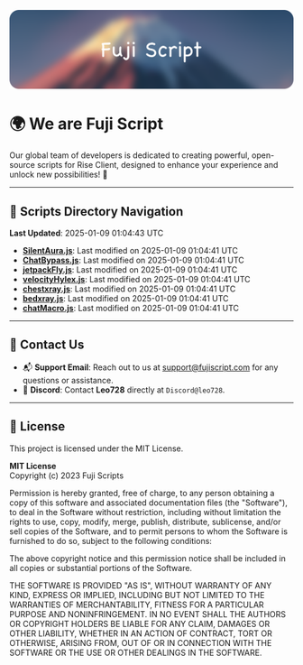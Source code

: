![Banner](.github/b.webp)

# 🌍 **We are Fuji Script**

Our global team of developers is dedicated to creating powerful, open-source scripts for Rise Client, designed to enhance your experience and unlock new possibilities! 🌟

---
<!-- SCRIPTS_NAVIGATION_START -->
## 📂 **Scripts Directory Navigation**

**Last Updated**: 2025-01-09 01:04:43 UTC

- **[SilentAura.js](scripts/SilentAura.js)**: Last modified on 2025-01-09 01:04:41 UTC
- **[ChatBypass.js](scripts/ChatBypass.js)**: Last modified on 2025-01-09 01:04:41 UTC
- **[jetpackFly.js](scripts/jetpackFly.js)**: Last modified on 2025-01-09 01:04:41 UTC
- **[velocityHylex.js](scripts/velocityHylex.js)**: Last modified on 2025-01-09 01:04:41 UTC
- **[chestxray.js](scripts/chestxray.js)**: Last modified on 2025-01-09 01:04:41 UTC
- **[bedxray.js](scripts/bedxray.js)**: Last modified on 2025-01-09 01:04:41 UTC
- **[chatMacro.js](scripts/chatMacro.js)**: Last modified on 2025-01-09 01:04:41 UTC

<!-- SCRIPTS_NAVIGATION_END -->

---

## 💬 **Contact Us**  
- 📬 **Support Email**: Reach out to us at [support@fujiscript.com](mailto:support@fujiscript.com) for any questions or assistance.  
- 💬 **Discord**: Contact **Leo728** directly at `Discord@leo728`.

---

## 📜 **License**

This project is licensed under the MIT License.  

**MIT License**  
Copyright (c) 2023 Fuji Scripts  

Permission is hereby granted, free of charge, to any person obtaining a copy of this software and associated documentation files (the "Software"), to deal in the Software without restriction, including without limitation the rights to use, copy, modify, merge, publish, distribute, sublicense, and/or sell copies of the Software, and to permit persons to whom the Software is furnished to do so, subject to the following conditions:  

The above copyright notice and this permission notice shall be included in all copies or substantial portions of the Software.  

THE SOFTWARE IS PROVIDED "AS IS", WITHOUT WARRANTY OF ANY KIND, EXPRESS OR IMPLIED, INCLUDING BUT NOT LIMITED TO THE WARRANTIES OF MERCHANTABILITY, FITNESS FOR A PARTICULAR PURPOSE AND NONINFRINGEMENT. IN NO EVENT SHALL THE AUTHORS OR COPYRIGHT HOLDERS BE LIABLE FOR ANY CLAIM, DAMAGES OR OTHER LIABILITY, WHETHER IN AN ACTION OF CONTRACT, TORT OR OTHERWISE, ARISING FROM, OUT OF OR IN CONNECTION WITH THE SOFTWARE OR THE USE OR OTHER DEALINGS IN THE SOFTWARE.  
